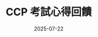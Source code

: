 ---
     title: "CCP 考試心得回饋"
     weight: 10
     date: 2025-07-22
     description: "AWS Cloud Practitioner 考試心得回饋"
     toc: true
---
